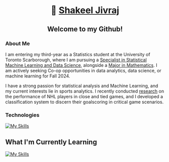 <h1 align = "center">👋 <a href="https://shakeeljivraj.netlify.app/">Shakeel Jivraj</a> </h1>

<h2 align = "center">Welcome to my Github! </h2>

### About Me ###
I am entering my third-year as a Statistics student at the University of Toronto Scarborough, where I am pursuing a [Specialist in Statistical Machine Learning and Data Science](https://utsc.calendar.utoronto.ca/specialist-program-statistics-science), alongside a [Major in Mathematics](https://utsc.calendar.utoronto.ca/major-program-mathematics-science). I am actively seeking Co-op opportunities in data analytics, data science, or machine learning for Fall 2024.

I have a strong passion for statistical analysis and Machine Learning, and my current interests lie in sports analytics. I recently conducted [research](https://www.researchgate.net/publication/380347690_Analysis_of_NHL_Goalscoring_in_Critical_Situations) on the performance of NHL players in close and tied games, and I developed a classification system to discern their goalscoring in critical game scenarios.

### Technologies ###
[![My Skills](https://skillicons.dev/icons?i=python,r,mysql,sklearn,git,&theme=dark)](https://skillicons.dev)

## What I'm Currently Learning ##
[![My Skills](https://skillicons.dev/icons?i=pytorch,tensorflow,&theme=dark)](https://skillicons.dev)

</div>
